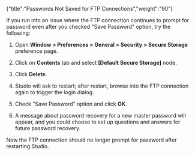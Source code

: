 {"title":"Passwords Not Saved for FTP Connections","weight":"90"}

If you run into an issue where the FTP connection continues to prompt for password even after you checked "Save Password" option, try the following:

1. Open **Window > Preferences > General > Security > Secure Storage** preference page.

2. Click on **Contents** tab and select **\[Default Secure Storage\]** node.

3. Click **Delete**.

4. Studio will ask to restart; after restart, browse into the FTP connection again to trigger the login dialog.

5. Check "Save Password" option and click **OK**.

6. A message about password recovery for a new master password will appear, and you could choose to set up questions and answers for future password recovery.

Now the FTP connection should no longer prompt for password after restarting Studio.
